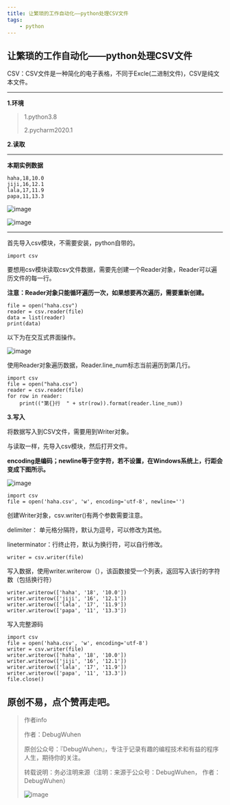 ```yaml
---
title: 让繁琐的工作自动化——python处理CSV文件
tags:
    - python
---
```


## 让繁琐的工作自动化——python处理CSV文件

CSV：CSV文件是一种简化的电子表格，不同于Excle(二进制文件)，CSV是纯文本文件。

****



**1.环境**

>1.python3.8
>
>2.pycharm2020.1

<!--more-->

**2.读取**

****
**本期实例数据**
```
haha,18,10.0
jiji,16,12.1
lala,17,11.9
papa,11,13.3

```

![image](https://user-images.githubusercontent.com/48900845/112762127-bb4abf00-9030-11eb-9720-275c57179ad9.png)

![image](https://user-images.githubusercontent.com/48900845/112762129-bf76dc80-9030-11eb-9ac9-76ee5b99ab5b.png)

****



首先导入csv模块，不需要安装，python自带的。
```
import csv
```
要想用csv模块读取csv文件数据，需要先创建一个Reader对象，Reader可以遍历文件的每一行。

**注意：Reader对象只能循环遍历一次，如果想要再次遍历，需要重新创建。**

```
file = open("haha.csv")
reader = csv.reader(file)
data = list(reader)
print(data)
```
以下为在交互式界面操作。

![image](https://user-images.githubusercontent.com/48900845/112762140-c867ae00-9030-11eb-9532-6a095423bf3c.png)


使用Reader对象遍历数据，Reader.line_num标志当前遍历到第几行。
```
import csv
file = open("haha.csv")
reader = csv.reader(file)
for row in reader:
    print(("第{}行  " + str(row)).format(reader.line_num))
```

**3.写入**

将数据写入到CSV文件，需要用到Writer对象。

与读取一样，先导入csv模块，然后打开文件。

**encoding是编码；newline等于空字符，若不设置，在Windows系统上，行距会变成下图所示。**

![image](https://user-images.githubusercontent.com/48900845/112762172-e503e600-9030-11eb-90f8-266b1ecbf2ba.png)

```
import csv
file = open('haha.csv', 'w', encoding='utf-8', newline='')
```
创建Writer对象，csv.writer()有两个参数需要注意。

delimiter： 单元格分隔符，默认为逗号，可以修改为其他。

lineterminator：行终止符，默认为换行符，可以自行修改。
```
writer = csv.writer(file)
```

写入数据，使用writer.writerow（），该函数接受一个列表，返回写入该行的字符数（包括换行符）
```
writer.writerow(['haha', '18', '10.0'])
writer.writerow(['jiji', '16', '12.1'])
writer.writerow(['lala', '17', '11.9'])
writer.writerow(['papa', '11', '13.3'])
```

写入完整源码
```
import csv
file = open('haha.csv', 'w', encoding='utf-8')
writer = csv.writer(file)
writer.writerow(['haha', '18', '10.0'])
writer.writerow(['jiji', '16', '12.1'])
writer.writerow(['lala', '17', '11.9'])
writer.writerow(['papa', '11', '13.3'])
file.close()
```
## 原创不易，点个赞再走吧。



>作者info
>
>作者：DebugWuhen
>
>原创公众号：『DebugWuhen』，专注于记录有趣的编程技术和有益的程序人生，期待你的关注。
>
>转载说明：务必注明来源（注明：来源于公众号：DebugWuhen， 作者：DebugWuhen）
>
>![image](https://user-images.githubusercontent.com/48900845/112752163-3b0e6480-9004-11eb-899d-66ddef749c2b.png)
